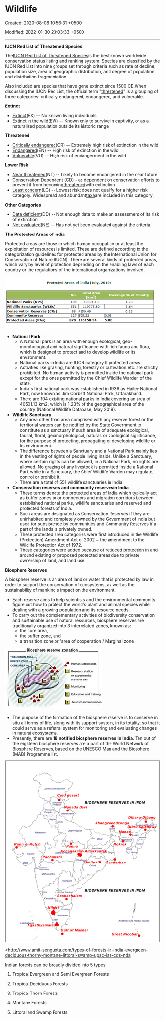 # Wildlife

Created: 2020-08-08 10:56:31 +0500

Modified: 2022-01-30 23:03:33 +0500

---

**IUCN Red List of Threatened Species**

The[IUCN Red List of Threatened Species](https://en.wikipedia.org/wiki/IUCN_Red_List)is the best known worldwide conservation status listing and ranking system. Species are classified by the IUCN Red List into nine groups set through criteria such as rate of decline, population size, area of geographic distribution, and degree of population and distribution fragmentation.



Also included are species that have gone extinct since 1500 CE.When discussing the IUCN Red List, the official term "[threatened](https://en.wikipedia.org/wiki/Threatened_species)" is a grouping of three categories: critically endangered, endangered, and vulnerable.



**Extinct**
-   [Extinct](https://en.wikipedia.org/wiki/Extinction)(EX) -- No known living individuals
-   [Extinct in the wild](https://en.wikipedia.org/wiki/Extinct_in_the_wild)(EW) -- Known only to survive in captivity, or as a naturalized population outside its historic range



**Threatened**
-   [Critically endangered](https://en.wikipedia.org/wiki/Critically_endangered)(CR) -- Extremely high risk of extinction in the wild
-   [Endangered](https://en.wikipedia.org/wiki/Endangered_species)(EN) -- High risk of extinction in the wild
-   [Vulnerable](https://en.wikipedia.org/wiki/Vulnerable_species)(VU) -- High risk of endangerment in the wild



**Lower Risk**
-   [Near threatened](https://en.wikipedia.org/wiki/Near_threatened)(NT) -- Likely to become endangered in the near future
-   Conservation Dependent (CD) - as dependent on conservation efforts to prevent it from becoming[threatened](https://en.wikipedia.org/wiki/Threatened_species)with extinction
-   [Least concern](https://en.wikipedia.org/wiki/Least_concern)(LC) -- Lowest risk; does not qualify for a higher risk category. Widespread and abundant[taxa](https://en.wikipedia.org/wiki/Taxa)are included in this category.



**Other Categories**
-   [Data deficient](https://en.wikipedia.org/wiki/Data_deficient)(DD) -- Not enough data to make an assessment of its risk of extinction
-   [Not evaluated](https://en.wikipedia.org/wiki/Not_evaluated)(NE) -- Has not yet been evaluated against the criteria.



**The Protected Areas of India**

Protected areas are those in which human occupation or at least the exploitation of resources is limited. These are defined according to the categorization guidelines for protected areas by the International Union for Conservation of Nature (IUCN). There are several kinds of protected areas, which vary by level of protection depending on the enabling laws of each country or the regulations of the international organizations involved.

![Protected Areas of India (July, 2019) National Parks (NPs) Wildlife Sanctuaries (WLSs) Conservation Reserves (CRS) Community Reserves Protected Areas CPAs) 104 551 88 127 870 Total Area (km2) 40501.13 11977s.80 4356.49 S25.22 165158.54 Coverage % of Country 1.23 3.64 0.13 0.02 5.02 ](media/Wildlife-image1.png)
-   **National Park**
    -   A National park is an area with enough ecological, geo-morphological and natural significance with rich fauna and flora, which is designed to protect and to develop wildlife or its environment.
    -   National parks in India are IUCN category II protected areas.
    -   Activities like grazing, hunting, forestry or cultivation etc. are strictly prohibited. No human activity is permitted inside the national park except for the ones permitted by the Chief Wildlife Warden of the state.
    -   India's first national park was established in 1936 as Hailey National Park, now known as Jim Corbett National Park, Uttarakhand.
    -   There are 104 existing national parks in India covering an area of 40501.13 km2, which is 1.23% of the geographical area of the country (National Wildlife Database, May 2019).
-   **Wildlife Sanctuary**
    -   Any area other than area comprised with any reserve forest or the territorial waters can be notified by the State Government to constitute as a sanctuary if such area is of adequate ecological, faunal, floral, geomorphological, natural. or zoological significance, for the purpose of protecting, propagating or developing wildlife or its environment.
    -   The difference between a Sanctuary and a National Park mainly lies in the vesting of rights of people living inside. Unlike a Sanctuary, where certain rights can be allowed, in a National Park, no rights are allowed. No grazing of any livestock is permitted inside a National Park while in a Sanctuary, the Chief Wildlife Warden may regulate, control or prohibit it.
    -   There are a total of 551 wildlife sanctuaries in India.
-   **Conservation reserves and community reservesin India**
    -   These terms denote the protected areas of India which typically act as buffer zones to or connectors and migration corridors between established national parks, wildlife sanctuaries and reserved and protected forests of India.
    -   Such areas are designated as Conservation Reserves if they are uninhabited and completely owned by the Government of India but used for subsistence by communities and Community Reserves if a part of the lands is privately owned.
    -   These protected area categories were first introduced in the Wildlife (Protection) Amendment Act of 2002 − the amendment to the Wildlife Protection Act of 1972.
    -   These categories were added because of reduced protection in and around existing or proposed protected areas due to private ownership of land, and land use.



**Biosphere Reserves**

A biosphere reserve is an area of land or water that is protected by law in order to support the conservation of ecosystems, as well as the sustainability of mankind's impact on the environment.
-   Each reserve aims to help scientists and the environmental community figure out how to protect the world's plant and animal species while dealing with a growing population and its resource needs.
-   To carry out the complementary activities of biodiversity conservation and sustainable use of natural resources, biosphere reserves are traditionally organized into 3 interrelated zones, known as:
    -   the core area,
    -   the buffer zone, and
    -   a transition zone or 'area of cooperation / Marginal zone

![Biosphere reserve zonation TAA BUFFER ZONE CORE ARE A Hum M' Mon 'to ring ](media/Wildlife-image2.jpg)
-   The purpose of the formation of the biosphere reserve is to conserve in situ all forms of life, along with its support system, in its totality, so that it could serve as a referral system for monitoring and evaluating changes in natural ecosystems.
-   Presently, there are **18 notified biosphere reserves in India**. Ten out of the eighteen biosphere reserves are a part of the World Network of Biosphere Reserves, based on the UNESCO Man and the Biosphere (MAB) Programme list.

![Col esert BIOSPHERE RESERVES IN INDIA nada Devi Dihang- i khangchendzonga Runn panna pachmarhi Seshac alam ilgi r rka lip al • Nokrek underb a n BIOSPHERE RESERVES IN INDIA sthyama ulf Of Mannar Great Nicobar. ](media/Wildlife-image3.jpg)



<http://www.amit-sengupta.com/types-of-forests-in-india-evergreen-deciduous-thorny-montane-littoral-swamp-upsc-ias-cds-nda

Indian forests can be broadly divided into 5 types

1.  Tropical Evergreen and Semi Evergreen Forests

2.  Tropical Deciduous Forests

3.  Tropical Thorn Forests

4.  Montane Forests

5.  Littoral and Swamp Forests



